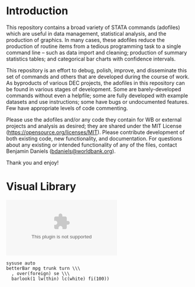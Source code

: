 # Introduction

This repository contains a broad variety of STATA commands (adofiles) which are useful in data management, statistical analysis, and the production of graphics. In many cases, these adofiles reduce the production of routine items from a tedious programming task to a single command line – such as data import and cleaning; production of summary statistics tables; and categorical bar charts with confidence intervals.

This repository is an effort to debug, polish, improve, and disseminate this set of commands and others that are developed during the course of work. As byproducts of various DEC projects, the adofiles in this repository can be found in various stages of development. Some are barely-developed commands without even a helpfile; some are fully developed with example datasets and use instructions; some have bugs or undocumented features. Few have appropriate levels of code commenting.

Please use the adofiles and/or any code they contain for WB or external projects and analysis as desired; they are shared under the MIT License (https://opensource.org/licenses/MIT). Please contribute development of both existing code, new functionality, and documentation. For questions about any existing or intended functionality of any of the files, contact Benjamin Daniels (bdaniels@worldbank.org).

Thank you and enjoy!

# Visual Library

![betterBar demo](https://raw.githubusercontent.com/worldbank/stata/master/betterBar/betterBar.eps)

```
sysuse auto
betterBar mpg trunk turn \\\
  , over(foreign) se \\\
  barlook(1 lw(thin) lc(white) fi(100))
```
